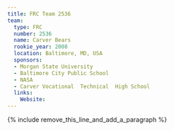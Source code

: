 ```yaml
---
title: FRC Team 2536
team:
  type: FRC
  number: 2536
  name: Carver Bears
  rookie_year: 2008
  location: Baltimore, MD, USA
  sponsors:
  - Morgan State University
  - Baltimore City Public School
  - NASA
  - Carver Vocational  Technical  High School
  links:
    Website:
---
```


{% include remove_this_line_and_add_a_paragraph %}